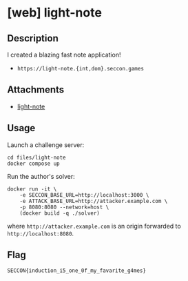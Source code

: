 # [web] light-note

## Description

I created a blazing fast note application!

- `https://light-note.{int,dom}.seccon.games`

## Attachments

- [light-note](files/light-note)

## Usage

Launch a challenge server:

```
cd files/light-note
docker compose up
```

Run the author's solver:

```
docker run -it \
    -e SECCON_BASE_URL=http://localhost:3000 \
    -e ATTACK_BASE_URL=http://attacker.example.com \
    -p 8080:8080 --network=host \
    (docker build -q ./solver)
```

where `http://attacker.example.com` is an origin forwarded to `http://localhost:8080`.

## Flag

```
SECCON{induction_i5_one_0f_my_favarite_g4mes}
```
